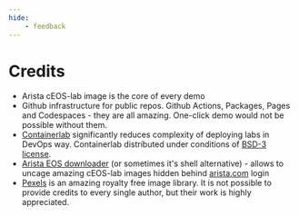 ```yaml
---
hide:
    - feedback
---
```


# Credits

- Arista cEOS-lab image is the core of every demo
- Github infrastructure for public repos. Github Actions, Packages, Pages and Codespaces - they are all amazing. One-click demo would not be possible without them.
- [Containerlab](https://containerlab.dev/) significantly reduces complexity of deploying labs in DevOps way. Containerlab distributed under conditions of [BSD-3 license](https://github.com/srl-labs/containerlab/blob/main/LICENSE).
- [Arista EOS downloader](https://pypi.org/project/eos-downloader/) (or sometimes it's shell alternative) - allows to uncage amazing cEOS-lab images hidden behind [arista.com](https://www.arista.com) login
- [Pexels](https://www.pexels.com/) is an amazing royalty free image library. It is not possible to provide credits to every single author, but their work is highly appreciated.
